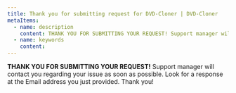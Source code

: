 ```yaml
---
title: Thank you for submitting request for DVD-Cloner | DVD-Cloner
metaItems:
  - name: description
    content: THANK YOU FOR SUBMITTING YOUR REQUEST! Support manager will contact you regarding your issue as soon as possible. Look for a response at the Email address you just provided. Thank you!
  - name: keywords
    content: 
---
```


**THANK YOU FOR SUBMITTING YOUR REQUEST!**
Support manager will contact you regarding your issue as soon as possible. Look for a response at the Email address you just provided. Thank you!